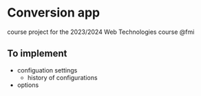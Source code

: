 # Conversion app

course project for the 2023/2024 Web Technologies course @fmi

## To implement
- configuation settings
  - history of configurations
- options
